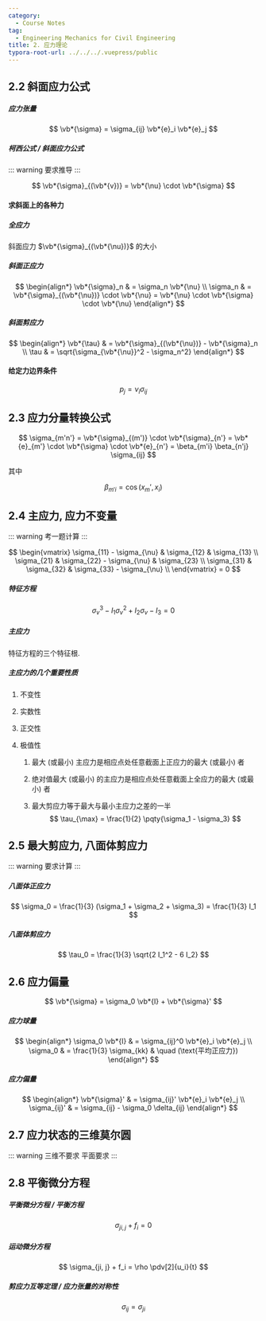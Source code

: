 ```yaml
---
category:
  - Course Notes
tag:
  - Engineering Mechanics for Civil Engineering
title: 2. 应力理论
typora-root-url: ../../../.vuepress/public
---
```


## 2.2 斜面应力公式

##### 应力张量

$$
\vb*{\sigma} = \sigma_{ij} \vb*{e}_i \vb*{e}_j
$$

##### 柯西公式 / 斜面应力公式

::: warning
要求推导
:::

$$
\vb*{\sigma}_{(\vb*{v})} = \vb*{\nu} \cdot \vb*{\sigma}
$$

#### 求斜面上的各种力

##### 全应力

斜面应力 $\vb*{\sigma}_{(\vb*{\nu})}$ 的大小

##### 斜面正应力

$$
\begin{align*}
  \vb*{\sigma}_n & = \sigma_n \vb*{\nu}                                                                        \\
  \sigma_n       & = \vb*{\sigma}_{(\vb*{\nu})} \cdot \vb*{\nu} = \vb*{\nu} \cdot \vb*{\sigma} \cdot \vb*{\nu}
\end{align*}
$$

##### 斜面剪应力

$$
\begin{align*}
  \vb*{\tau} & = \vb*{\sigma}_{(\vb*{\nu})} - \vb*{\sigma}_n \\
  \tau       & = \sqrt{\sigma_{\vb*{\nu}}^2 - \sigma_n^2}
\end{align*}
$$

#### 给定力边界条件

$$
p_j = \nu_i \sigma_{ij}
$$

## 2.3 应力分量转换公式

$$
\sigma_{m'n'}
= \vb*{\sigma}_{(m')} \cdot \vb*{\sigma}_{n'}
= \vb*{e}_{m'} \cdot \vb*{\sigma} \cdot \vb*{e}_{n'}
= \beta_{m'i} \beta_{n'j} \sigma_{ij}
$$

其中

$$
\beta_{m'i} = \cos(x_m', x_i)
$$

## 2.4 主应力, 应力不变量

::: warning
考一题计算
:::

$$
\begin{vmatrix}
  \sigma_{11} - \sigma_{\nu} & \sigma_{12}                & \sigma_{13}                \\
  \sigma_{21}                & \sigma_{22} - \sigma_{\nu} & \sigma_{23}                \\
  \sigma_{31}                & \sigma_{32}                & \sigma_{33} - \sigma_{\nu} \\
\end{vmatrix} = 0
$$

##### 特征方程

$$
\sigma_v^3 - I_1 \sigma_v^2 + I_2 \sigma_v - I_3 = 0
$$

##### 主应力

特征方程的三个特征根.

##### 主应力的几个重要性质

1. 不变性

2. 实数性

3. 正交性

4. 极值性

   1. 最大 (或最小) 主应力是相应点处任意截面上正应力的最大 (或最小) 者

   2. 绝对值最大 (或最小) 的主应力是相应点处任意截面上全应力的最大 (或最小) 者

   3. 最大剪应力等于最大与最小主应力之差的一半
      $$
      \tau_{\max} = \frac{1}{2} \pqty{\sigma_1 - \sigma_3}
      $$

## 2.5 最大剪应力, 八面体剪应力

::: warning
要求计算
:::

##### 八面体正应力

$$
\sigma_0
= \frac{1}{3} (\sigma_1 + \sigma_2 + \sigma_3)
= \frac{1}{3} I_1
$$

##### 八面体剪应力

$$
\tau_0
= \frac{1}{3} \sqrt{2 I_1^2 - 6 I_2}
$$

## 2.6 应力偏量

$$
\vb*{\sigma} = \sigma_0 \vb*{I} + \vb*{\sigma}'
$$

##### 应力球量

$$
\begin{align*}
  \sigma_0 \vb*{I} & = \sigma_{ij}^0 \vb*{e}_i \vb*{e}_j                        \\
  \sigma_0         & = \frac{1}{3} \sigma_{kk}           & \quad (\text{平均正应力})
\end{align*}
$$

##### 应力偏量

$$
\begin{align*}
  \vb*{\sigma}' & = \sigma_{ij}' \vb*{e}_i \vb*{e}_j   \\
  \sigma_{ij}'  & = \sigma_{ij} - \sigma_0 \delta_{ij}
\end{align*}
$$

## 2.7 应力状态的三维莫尔圆

::: warning
三维不要求
平面要求
:::

## 2.8 平衡微分方程

##### 平衡微分方程 / 平衡方程

$$
\sigma_{ji, j} + f_i = 0
$$

##### 运动微分方程

$$
\sigma_{ji, j} + f_i = \rho \pdv[2]{u_i}{t}
$$

##### 剪应力互等定理 / 应力张量的对称性

$$
\sigma_{ij} = \sigma_{ji}
$$
